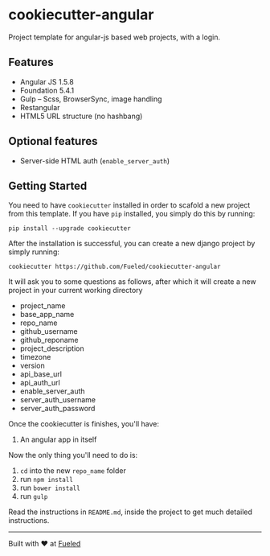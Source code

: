 cookiecutter-angular
====================

Project template for angular-js based web projects, with a login.

## Features

* Angular JS 1.5.8
* Foundation 5.4.1
* Gulp – Scss, BrowserSync, image handling
* Restangular
* HTML5 URL structure (no hashbang)

## Optional features

* Server-side HTML auth (`enable_server_auth`)

## Getting Started

You need to have `cookiecutter` installed in order to scafold a new project from this template. If you have `pip` installed, you simply do this by running:

    pip install --upgrade cookiecutter

After the installation is successful, you can create a new django project by simply running:

    cookiecutter https://github.com/Fueled/cookiecutter-angular

It will ask you to some questions as follows, after which it will create a new project in your current working directory

* project_name
* base_app_name
* repo_name
* github_username
* github_reponame
* project_description
* timezone
* version
* api_base_url
* api_auth_url
* enable_server_auth
* server_auth_username
* server_auth_password

Once the cookiecutter is finishes, you'll have:

1. An angular app in itself

Now the only thing you'll need to do is:

1. `cd` into the new `repo_name` folder
2. run `npm install`
3. run `bower install`
4. run `gulp`

Read the instructions in `README.md`, inside the project to get much detailed instructions.

--------

Built with ♥ at [Fueled](http://fueled.com)
